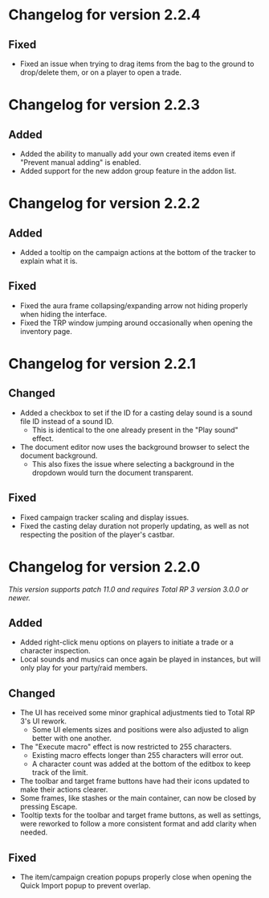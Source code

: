 # Changelog for version 2.2.4

## Fixed

- Fixed an issue when trying to drag items from the bag to the ground to drop/delete them, or on a player to open a trade.

# Changelog for version 2.2.3

## Added

- Added the ability to manually add your own created items even if "Prevent manual adding" is enabled.
- Added support for the new addon group feature in the addon list.

# Changelog for version 2.2.2

## Added

- Added a tooltip on the campaign actions at the bottom of the tracker to explain what it is.

## Fixed

- Fixed the aura frame collapsing/expanding arrow not hiding properly when hiding the interface.
- Fixed the TRP window jumping around occasionally when opening the inventory page.

# Changelog for version 2.2.1

## Changed

- Added a checkbox to set if the ID for a casting delay sound is a sound file ID instead of a sound ID.
  - This is identical to the one already present in the "Play sound" effect.
- The document editor now uses the background browser to select the document background.
  - This also fixes the issue where selecting a background in the dropdown would turn the document transparent.

## Fixed

- Fixed campaign tracker scaling and display issues.
- Fixed the casting delay duration not properly updating, as well as not respecting the position of the player's castbar.

# Changelog for version 2.2.0

*This version supports patch 11.0 and requires Total RP 3 version 3.0.0 or newer.*

## Added

- Added right-click menu options on players to initiate a trade or a character inspection.
- Local sounds and musics can once again be played in instances, but will only play for your party/raid members.

## Changed

- The UI has received some minor graphical adjustments tied to Total RP 3's UI rework.
  - Some UI elements sizes and positions were also adjusted to align better with one another.
- The "Execute macro" effect is now restricted to 255 characters.
  - Existing macro effects longer than 255 characters will error out.
  - A character count was added at the bottom of the editbox to keep track of the limit.
- The toolbar and target frame buttons have had their icons updated to make their actions clearer.
- Some frames, like stashes or the main container, can now be closed by pressing Escape.
- Tooltip texts for the toolbar and target frame buttons, as well as settings, were reworked to follow a more consistent format and add clarity when needed.

## Fixed

- The item/campaign creation popups properly close when opening the Quick Import popup to prevent overlap.
